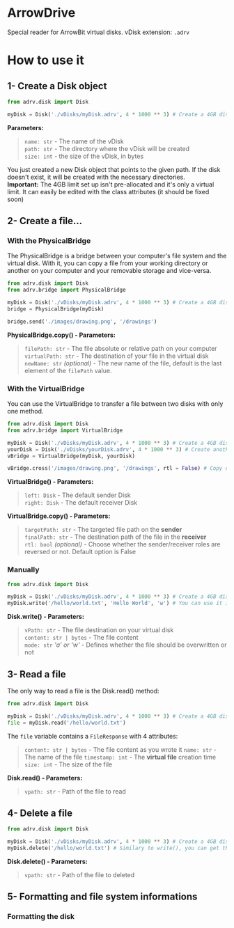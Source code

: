 # ArrowDrive
Special reader for ArrowBit virtual disks.
vDisk extension: `.adrv`

# How to use it

## 1- Create a Disk object
```py
from adrv.disk import Disk

myDisk = Disk('./vDisks/myDisk.adrv', 4 * 1000 ** 3) # Create a 4GB disk.
```

**Parameters:**
> `name: str` - The name of the vDisk<br>
> `path: str` - The directory where the vDisk will be created<br>
> `size: int` - the size of the vDisk, in bytes<br>

You just created a new Disk object that points to the given path. If the disk doesn't exist, it will be created with the necessary directories.<br>
**Important:** The 4GB limit set up isn't pre-allocated and it's only a virtual limit. It can easily be edited with the class attributes (it should be fixed soon)

## 2- Create a file...

### With the PhysicalBridge

The PhysicalBridge is a bridge between your computer's file system and the virtual disk. With it, you can copy a file from your working directory or another on your computer and your removable storage and vice-versa.

```py
from adrv.disk import Disk
from adrv.bridge import PhysicalBridge

myDisk = Disk('./vDisks/myDisk.adrv', 4 * 1000 ** 3) # Create a 4GB disk.
bridge = PhysicalBridge(myDisk)

bridge.send('./images/drawing.png', '/drawings')
```

**PhysicalBridge.copy() - Parameters:**
> `filePath: str` - The file absolute or relative path on your computer<br>
> `virtualPath: str` - The destination of your file in the virtual disk<br>
> `newName: str` *(optional)* - The new name of the file, default is the last element of the `filePath` value.<br>

### With the VirtualBridge
You can use the VirtualBridge to transfer a file between two disks with only one method.

```py
from adrv.disk import Disk
from adrv.bridge import VirtualBridge

myDisk = Disk('./vDisks/myDisk.adrv', 4 * 1000 ** 3) # Create a 4GB disk.
yourDisk = Disk('./vDisks/yourDisk.adrv', 4 * 1000 ** 3) # Create another 4GB disk.
vBridge = VirtualBridge(myDisk, yourDisk)

vBridge.cross('/images/drawing.png', '/drawings', rtl = False) # Copy drawing.png on the first disk to the /drawings directory of the second disk
```

**VirtualBridge() - Parameters:**
> `left: Disk` - The default sender Disk<br>
> `right: Disk` - The default receiver Disk<br>

**VirtualBridge.copy() - Parameters:**
> `targetPath: str` - The targeted file path on the **sender**<br>
> `finalPath: str` - The destination path of the file in the **receiver**<br>
> `rtl: bool` _(optional)_ - Choose whether the sender/receiver roles are reversed or not. Default option is False<br>

### Manually
```py
from adrv.disk import Disk

myDisk = Disk('./vDisks/myDisk.adrv', 4 * 1000 ** 3) # Create a 4GB disk.
myDisk.write('/hello/world.txt', 'Hello World', 'w') # You can use it in a variable to see how many bytes have been written
```

**Disk.write() - Parameters:**
> `vPath: str` - The file destination on your virtual disk<br>
> `content: str | bytes` - The file content<br>
> `mode: str` _'a' or 'w'_ - Defines whether the file should be overwritten or not<br>

## 3- Read a file

The only way to read a file is the Disk.read() method:
```py
from adrv.disk import Disk

myDisk = Disk('./vDisks/myDisk.adrv', 4 * 1000 ** 3) # Create a 4GB disk.
file = myDisk.read('/hello/world.txt')
```

The `file` variable contains a `FileResponse` with 4 attributes:
> `content: str | bytes` - The file content as you wrote it
> `name: str` - The name of the file
> `timestamp: int` - The **virtual file** creation time
> `size: int` - The size of the file

**Disk.read() - Parameters:**
> `vpath: str` - Path of the file to read

## 4- Delete a file

```py
from adrv.disk import Disk

myDisk = Disk('./vDisks/myDisk.adrv', 4 * 1000 ** 3) # Create a 4GB disk.
myDisk.delete('/hello/world.txt') # Similary to write(), you can get the amount of bytes removed from the disk
```

**Disk.delete() - Parameters:**
> `vpath: str` - Path of the file to deleted

## 5- Formatting and file system informations

### Formatting the disk